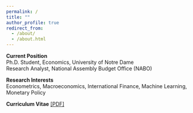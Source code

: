 ```yaml
---
permalink: /
title: ""
author_profile: true
redirect_from: 
  - /about/
  - /about.html
---
```


**Current Position**  
Ph.D. Student, Economics, University of Notre Dame  
Research Analyst, National Assembly Budget Office (NABO)

**Research Interests**  
Econometrics, Macroeconomics, International Finance, Machine Learning, Monetary Policy

**Curriculum Vitae** <a href="http://hjchu95.github.io/files/CV/CV.pdf" target="_blank">[PDF]</a>